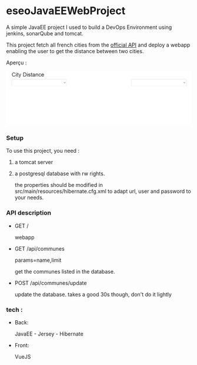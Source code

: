 # eseoJavaEEWebProject

A simple JavaEE project I used to build a DevOps Environment using jenkins, sonarQube and tomcat.

This project fetch all french cities from the [official API](https://api.gouv.fr/api/api-geo.html) and deploy a webapp enabling the user to get the distance between two cities.

Aperçu : 

![](gif/jeeproject.gif)

### Setup

To use this project, you need :
1. a tomcat server
2. a postgresql database with rw rights.

   the properties should be modified in src/main/resources/hibernate.cfg.xml to adapt url, user and password to your needs. 


### API description
* GET /

  webapp
* GET /api/communes
  
  params=name,limit
  
  get the communes listed in the database.

* POST /api/communes/update

  update the database. takes a good 30s though, don't do it lightly
  


### tech : 
* Back:

  JavaEE - Jersey - Hibernate
* Front:

  VueJS

